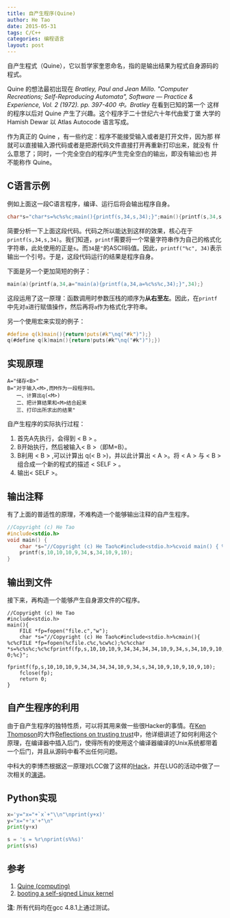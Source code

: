 ```yaml
---
title: 自产生程序(Quine)
author: He Tao
date: 2015-05-31
tags: C/C++
categories: 编程语言
layout: post
---
```


自产生程式（Quine），它以哲学家奎恩命名，指的是输出结果为程式自身源码的程式。

Quine 的想法最初出现在 _Bratley, Paul and Jean Millo. "Computer Recreations; Self-Reproducing Automata", Software — Practice & Experience, Vol. 2 (1972). pp. 397-400 中。Bratley_ 在看到已知的第一个 这样的程序以后对 Quine 产生了兴趣。这个程序于二十世纪六十年代由爱丁堡 大学的 Hamish Dewar 以 Atlas Autocode 语言写成。

作为真正的 Quine ，有一些约定：程序不能接受输入或者是打开文件，因为那 样就可以直接输入源代码或者是把源代码文件直接打开再重新打印出来，就没有 什么意思了；同时，一个完全空白的程序(产生完全空白的输出，即没有输出)也 并不能称作 Quine。 

<!--more-->

C语言示例
---------

例如上面这一段C语言程序，编译、运行后将会输出程序自身。

~~~c
char*s="char*s=%c%s%c;main(){printf(s,34,s,34);}";main(){printf(s,34,s,34);}
~~~

简要分析一下上面这段代码。代码之所以能达到这样的效果，核心在于`printf(s,34,s,34)`。我们知道，`printf`需要将一个常量字符串作为自己的格式化字符串，此处使用的正是`s`。而`34`是`"`的ASCII码值。因此，`printf("%c", 34)`表示输出一个引号。于是，这段代码运行的结果是程序自身。

下面是另一个更加简短的例子：

~~~c
main(a){printf(a,34,a="main(a){printf(a,34,a=%c%s%c,34);}",34);}
~~~

这段运用了这一原理：函数调用时参数压栈的顺序为**从右至左**。因此，在`printf`中先对`a`进行赋值操作，然后再将`a`作为格式化字符串。

另一个使用宏来实现的例子：

~~~c
#define q(k)main(){return!puts(#k"\nq("#k")");}
q(#define q(k)main(){return!puts(#k"\nq("#k")");})
~~~

实现原理
--------

    A="储存<B>"
    B="对于输入<M>,而M作为一段程序码。
       一、计算出q(<M>)
       二、把计算结果和<M>结合起来
       三、打印出所求出的结果"

自产生程序的实际执行过程：

1. 首先A先执行，会得到 < B > 。 
2. B开始执行，然后被输入< B >（即M=B）。 
3. B利用 < B >  ,可以计算出 q(< B >)，并以此计算出 < A >。将 < A > 与 < B > 组合成一个新的程式的描述 < SELF > 。 
4. 输出< SELF >。

输出注释
--------

有了上面的普适性的原理，不难构造一个能够输出注释的自产生程序。

~~~c
//Copyright (c) He Tao
#include<stdio.h>
void main() {
    char *s="//Copyright (c) He Tao%c#include<stdio.h>%cvoid main() { %c%cchar *s=%c%s%c;%c%cprintf(s,10,10,10,9,34,s,34,10,9,10);%c}";
    printf(s,10,10,10,9,34,s,34,10,9,10);
}
~~~

输出到文件
----------

接下来，再构造一个能够产生自身源文件的C程序。

~~~
//Copyright (c) He Tao
#include<stdio.h>
main(){
	FILE *fp=fopen("file.c","w");
	char *s="//Copyright (c) He Tao%c#include<stdio.h>%cmain(){ %c%cFILE *fp=fopen(%cfile.c%c,%cw%c);%c%cchar *s=%c%s%c;%c%cfprintf(fp,s,10,10,10,9,34,34,34,34,10,9,34,s,34,10,9,10,9,10,9,10);%c%cfclose(fp);%c%creturn 0;%c}";
	fprintf(fp,s,10,10,10,9,34,34,34,34,10,9,34,s,34,10,9,10,9,10,9,10);
	fclose(fp);
	return 0;
}
~~~

自产生程序的利用
----------------

由于自产生程序的独特性质，可以将其用来做一些很Hacker的事情。在[Ken Thompson][3]的大作[Reflections on trusting trust][2]中，他详细讲述了如何利用这个原理，在编译器中插入后门，使得所有的使用这个编译器编译的Unix系统都带着一个后门，并且从源码中看不出任何问题。

中科大的李博杰根据这一原理对LCC做了这样的[Hack][6]，并在LUG的活动中做了一次相关的[演讲](http://zhan.renren.com/h5/entry/3602888498034871403)。

Python实现
----------

~~~python
x='y="x="+`x`+"\\n"\nprint(y+x)'
y="x="+'x'+"\n"
print(y+x)
~~~

~~~python
s = 's = %r\nprint(s%%s)'
print(s%s)
~~~

参考
----

1. [Quine (computing)][1]
2. [booting a self-signed Linux kernel][4]

**注**: 所有代码均在gcc 4.8.1上通过测试。

<!--links-->

[1]: http://en.wikipedia.org/wiki/Quine_(computing)
[2]: http://dl.acm.org/citation.cfm?id=358210
[3]: http://dl.acm.org/author_page.cfm?id=81100436668&coll=DL&dl=ACM&trk=0&cfid=679238461&cftoken=40350017
[4]: http://www.linuxfoundation.org/news-media/blogs/browse/2013/09/booting-self-signed-linux-kernel
[5]: http://zhan.renren.com/h5/entry/3602888498034871403
[6]: https://github.com/bojieli/CompilerBackdoor

